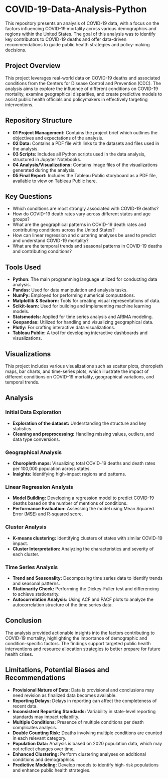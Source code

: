 # COVID-19-Data-Analysis-Python
This repository presents an analysis of COVID-19 data, with a focus on the factors influencing COVID-19 mortality across various demographics and regions within the United States. The goal of this analysis was to identify key contributors to COVID-19 deaths and offer data-driven recommendations to guide public health strategies and policy-making decisions.

## Project Overview

This project leverages real-world data on COVID-19 deaths and associated conditions from the Centers for Disease Control and Prevention (CDC). The analysis aims to explore the influence of different conditions on COVID-19 mortality, examine geographical disparities, and create predictive models to assist public health officials and policymakers in effectively targeting interventions.

## Repository Structure

- **01 Project Management:** Contains the project brief which outlines the objectives and expectations of the analysis.
- **02 Data:** Contains a PDF file with links to the datasets and files used in the analysis.
- **03 Scripts:** Includes all Python scripts used in the data analysis, structured in Jupyter Notebooks.
- **04 Analysis/Visualizations:** Contains image files of the visualizations generated during the analysis.
- **05 Final Report:** Includes the Tableau Public storyboard as a PDF file, available to view on Tableau Public
   [here](https://public.tableau.com/app/profile/sraja.chauhan/viz/Acheivement6_17186253452660/StudyandExaminationofCOVID-19Data?publish=yes).

## Key Questions 

- Which conditions are most strongly associated with COVID-19 deaths?
- How do COVID-19 death rates vary across different states and age groups?
- What are the geographical patterns in COVID-19 death rates and contributing conditions across the United States?
- How can linear regression and clustering analyses be used to predict and understand COVID-19 mortality?
- What are the temporal trends and seasonal patterns in COVID-19 deaths and contributing conditions?

## Tools Used

- **Python:** The main programming language utilized for conducting data analysis.
- **Pandas:** Used for data manipulation and analysis tasks.
- **NumPy:** Employed for performing numerical computations.
- **Matplotlib & Seaborn:** Tools for creating visual representations of data.
- **Scikit-learn:** Used for building and implementing machine learning models.
- **Statsmodels:** Applied for time series analysis and ARIMA modeling.
- **Geopandas:** Utilized for handling and visualizing geographical data.
- **Plotly:** For crafting interactive data visualizations.
- **Tableau Public:** A tool for developing interactive dashboards and visualizations.


## Visualizations

This project includes various visualizations such as scatter plots, choropleth maps, bar charts, and time-series plots, which illustrate the impact of different conditions on COVID-19 mortality, geographical variations, and temporal trends.

## Analysis 

### Initial Data Exploration

- **Exploration of the dataset:** Understanding the structure and key statistics.
- **Cleaning and preprocessing:** Handling missing values, outliers, and data type conversions.

### Geographical Analysis

- **Choropleth maps:** Visualizing total COVID-19 deaths and death rates per 100,000 population across states.
- **Insights:** Identifying high-impact regions and patterns.

### Linear Regression Analysis

- **Model Building:** Developing a regression model to predict COVID-19 deaths based on the number of mentions of conditions.
- **Performance Evaluation:** Assessing the model using Mean Squared Error (MSE) and R-squared score.

### Cluster Analysis

- **K-means clustering:** Identifying clusters of states with similar COVID-19 impact.
- **Cluster Interpretation:** Analyzing the characteristics and severity of each cluster.

### Time Series Analysis

- **Trend and Seasonality:** Decomposing time series data to identify trends and seasonal patterns.
- **Stationarity Check:** Performing the Dickey-Fuller test and differencing to achieve stationarity.
- **Autocorrelation Analysis:** Using ACF and PACF plots to analyze the autocorrelation structure of the time series data.

## Conclusion

The analysis provided actionable insights into the factors contributing to COVID-19 mortality, highlighting the importance of demographic and condition-specific factors. The findings support targeted public health interventions and resource allocation strategies to better prepare for future health crises.

## Limitations, Potential Biases and Recommendations

- **Provisional Nature of Data:** Data is provisional and conclusions may need revision as finalized data becomes available.
- **Reporting Delays:** Delays in reporting can affect the completeness of recent data.
- **Inconsistent Reporting Standards:** Variability in state-level reporting standards may impact reliability.
- **Multiple Conditions:** Presence of multiple conditions per death complicates analysis.
- **Double Counting Risk:** Deaths involving multiple conditions are counted in each relevant category.
- **Population Data:** Analysis is based on 2020 population data, which may not reflect changes over time.
- **Enhanced Clustering:** Perform clustering analyses on additional conditions and demographics.
- **Predictive Modeling:** Develop models to identify high-risk populations and enhance public health strategies.
